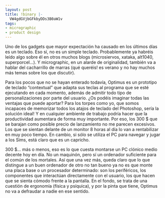 ```yaml
---
layout: post
title: !binary |-
  VW4gdGVjbGFkbyDDs3B0aW1v
tags:
- micrographic
- product design
---
```

Uno de los gadgets que mayor expectación ha causado en los últimos días es un teclado. Eso sí, no es un simple teclado. Probablemente ya habréis leído algo sobre él en otros muchos blogs (microsiervos, xataka, alt1040, superporcel...). Y micrographic, en un alarde de originalidad, también va a hablar del cacharrillo de marras (qué queréis! es verano y no hay muchos más temas sobre los que discutir).

Para los pocos que no se hayan enterado todavía, Optimus es un prototipo de teclado “contextual” que adapta sus teclas al programa que se esté ejecutando en cada momento, además de admitir todo tipo de personalizaciones por parte del usuario. ¿Os podéis imaginar todas las ventajas que puede aportar? Para los torpes como yo, que somos incapaces de memorizar todos los atajos de teclado del Photoshop, sería la solución ideal! Y en cualquier ambiente de trabajo podría hacer que la productividad aumentara de forma muy importante. Por eso, los 300 $ que se barajan como posible precio de lanzamiento no me parecen excesivos. Los que se sientan delante de un monitor 8 horas al día lo van a rentabilizar en muy poco tiempo. En cambio, si sólo se utiliza el PC para navegar y jugar a los Sims, está claro que es un capricho.

300 $... más o menos, eso es lo que cuesta montarse un PC clónico medio decente hoy en día. No un maquinón, pero sí un ordenador suficiente para el común de los mortales. Así que una vez más, queda claro que lo que distingue a un buen ordenador de otro no tan bueno ya no es que monte una placa base o un procesador determinado: son los periféricos, los componentes que interactúan directamente con el usuario, los que hacen que se sienta cómodo frente a la pantalla. En el fondo, se trata de una cuestión de ergonomía (física y psíquica), y por la pinta que tiene, Optimus no va a defraudar a nadie en ese sentido.
